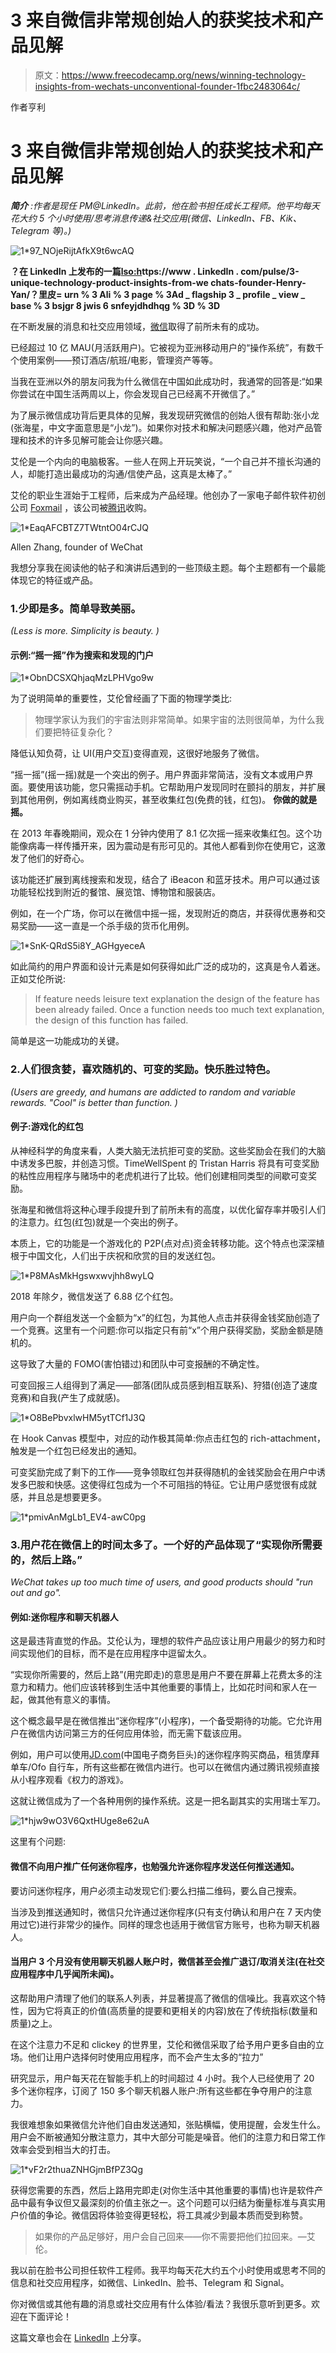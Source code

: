 # 3 来自微信非常规创始人的获奖技术和产品见解

> 原文：<https://www.freecodecamp.org/news/winning-technology-insights-from-wechats-unconventional-founder-1fbc2483064c/>

作者亨利

# 3 来自微信非常规创始人的获奖技术和产品见解

***简介*** *:作者是现任 PM@LinkedIn。此前，他在脸书担任成长工程师。他平均每天花大约 5 个小时使用/思考消息传递&社交应用(微信、LinkedIn、FB、Kik、Telegram 等)。)*

![1*97_NOjeRijtAfkX9t6wcAQ](img/df3c590f8e7ba77a3d546c6c5e09a937.png)

**？在 LinkedIn 上发布的一篇[lso:h](https://www.linkedin.com/pulse/3-unique-technology-product-insights-from-wechats-founder-henry-yan/?lipi=urn%3Ali%3Apage%3Ad_flagship3_profile_view_base%3BSjGR8JWIS6SnFeYjDhDHqg%3D%3D)ttps://www . LinkedIn . com/pulse/3-unique-technology-product-insights-from-we chats-founder-Henry-Yan/？里皮= urn % 3 Ali % 3 page % 3Ad _ flagship 3 _ profile _ view _ base % 3 bsjgr 8 jwis 6 snfeyjdhdhqg % 3D % 3D**

在不断发展的消息和社交应用领域，[微信](https://web.wechat.com/)取得了前所未有的成功。

已经超过 10 亿 MAU(月活跃用户)。它被视为亚洲移动用户的“操作系统”，有数千个使用案例——预订酒店/航班/电影，管理资产等等。

当我在亚洲以外的朋友问我为什么微信在中国如此成功时，我通常的回答是:“如果你尝试在中国生活两周以上，你会发现自己已经离不开微信了。”

为了展示微信成功背后更具体的见解，我发现研究微信的创始人很有帮助:张小龙(张海星，中文字面意思是“小龙”)。如果你对技术和解决问题感兴趣，他对产品管理和技术的许多见解可能会让你感兴趣。

艾伦是一个内向的电脑极客。一些人在网上开玩笑说，“一个自己并不擅长沟通的人，却能打造出最成功的沟通/信使产品，这真是太棒了。”

艾伦的职业生涯始于工程师，后来成为产品经理。他创办了一家电子邮件软件初创公司 [Foxmail](https://en.wikipedia.org/wiki/Foxmail) ，该公司被[腾讯](https://www.tencent.com/en-us/index.html)收购。

![1*EaqAFCBTZ7TWtntO04rCJQ](img/2e161f00052cc3e5343daed0c1617c57.png)

Allen Zhang, founder of WeChat

我想分享我在阅读他的帖子和演讲后遇到的一些顶级主题。每个主题都有一个最能体现它的特征或产品。

### 1.少即是多。简单导致美丽。

*(Less is more. Simplicity is beauty. )*

#### 示例:“摇一摇”作为搜索和发现的门户

![1*ObnDCSXQhjaqMzLPHVgo9w](img/05acff8b4b811cf6006819730e3b58fa.png)

为了说明简单的重要性，艾伦曾经画了下面的物理学类比:

> 物理学家认为我们的宇宙法则非常简单。如果宇宙的法则很简单，为什么我们要把特征复杂化？

降低认知负荷，让 UI(用户交互)变得直观，这很好地服务了微信。

“摇一摇”(摇一摇)就是一个突出的例子。用户界面非常简洁，没有文本或用户界面。要使用该功能，您只需摇动手机。它帮助用户发现同时在颤抖的朋友，并扩展到其他用例，例如离线商业购买，甚至收集红包(免费的钱，红包)。
**你做的就是摇。**

在 2013 年春晚期间，观众在 1 分钟内使用了 8.1 亿次摇一摇来收集红包。这个功能像病毒一样传播开来，因为震动是有形可见的。其他人都看到你在使用它，这激发了他们的好奇心。

该功能还扩展到离线搜索和发现，结合了 iBeacon 和蓝牙技术。用户可以通过该功能轻松找到附近的餐馆、展览馆、博物馆和服装店。

例如，在一个广场，你可以在微信中摇一摇，发现附近的商店，并获得优惠券和交易奖励——这一直是一个杀手级的货币化用例。

![1*SnK-QRdS5i8Y_AGHgyeceA](img/f95f075d3429f229656a43d984994c74.png)

如此简约的用户界面和设计元素是如何获得如此广泛的成功的，这真是令人着迷。正如艾伦所说:

> If feature needs leisure text explanation the design of the feature has been already failed.
> Once a function needs too much text explanation, the design of this function has failed.

简单是这一功能成功的关键。

### 2.人们很贪婪，喜欢随机的、可变的奖励。快乐胜过特色。

*(Users are greedy, and humans are addicted to random and variable rewards. "Cool" is better than function. )*

#### 例子:游戏化的红包

从神经科学的角度来看，人类大脑无法抗拒可变的奖励。这些奖励会在我们的大脑中诱发多巴胺，并创造习惯。TimeWellSpent 的 Tristan Harris 将具有可变奖励的粘性应用程序与赌场中的老虎机进行了比较。他们创建相同类型的间歇可变奖励。

张海星和微信将这种心理手段提升到了前所未有的高度，以优化留存率并吸引人们的注意力。红包(红包)就是一个突出的例子。

本质上，它的功能是一个游戏化的 P2P(点对点)资金转移功能。这个特点也深深植根于中国文化，人们出于庆祝和欣赏的目的发送红包。

![1*P8MAsMkHgswxwvjhh8wyLQ](img/621898fc036181f94b535cb82389aa41.png)

2018 年除夕，微信发送了 6.88 亿个红包。

用户向一个群组发送一个金额为“x”的红包，为其他人点击并获得金钱奖励创造了一个竞赛。这里有一个问题:你可以指定只有前“x”个用户获得奖励，奖励金额是随机的。

这导致了大量的 FOMO(害怕错过)和团队中可变报酬的不确定性。

可变回报三人组得到了满足——部落(团队成员感到相互联系)、狩猎(创造了速度竞赛)和自我(产生了成就感)。

![1*O8BePbvxlwHM5ytTCf1J3Q](img/6e0891e46bc1ea1d23842676366374c1.png)

在 Hook Canvas 模型中，对应的动作极其简单:你点击红包的 rich-attachment，触发是一个红包已经发出的通知。

可变奖励完成了剩下的工作——竞争领取红包并获得随机的金钱奖励会在用户中诱发多巴胺和快感。这使得红包成为一个不可阻挡的特征。它让用户感觉很有成就感，并且总是想要更多。

![1*pmivAnMgLb1_EV4-awC0pg](img/27c2e3dbe8b4869302b102a4046816cf.png)

### 3.用户花在微信上的时间太多了。一个好的产品体现了“实现你所需要的，然后上路。”

*WeChat takes up too much time of users, and good products should "run out and go".*

#### 例如:迷你程序和聊天机器人

这是最违背直觉的作品。艾伦认为，理想的软件产品应该让用户用最少的努力和时间实现他们的目标，而不是在应用程序中逗留太久。

“实现你所需要的，然后上路”(用完即走)的意思是用户不要在屏幕上花费太多的注意力和精力。他们应该转移到生活中其他重要的事情上，比如花时间和家人在一起，做其他有意义的事情。

这个概念最早是在微信推出“迷你程序”(小程序)，一个备受期待的功能。它允许用户在微信内访问第三方的任何应用体验，而无需下载该应用。

例如，用户可以使用[JD.com](http://jd.com/)(中国电子商务巨头)的迷你程序购买商品，租赁摩拜单车/Ofo 自行车，所有这些都在微信内进行。也可以在微信内通过腾讯视频直接从小程序观看《权力的游戏》。

这就让微信成为了一个各种用例的操作系统。这是一把名副其实的实用瑞士军刀。

![1*hjw9wO3V6QxtHUge8e62uA](img/0b57f405b9805a4fff1d6663028e1f94.png)

这里有个问题:

#### 微信不向用户推广任何迷你程序，也勉强允许迷你程序发送任何推送通知。

要访问迷你程序，用户必须主动发现它们:要么扫描二维码，要么自己搜索。

当涉及到推送通知时，微信只允许通过迷你程序(只有支付确认和用户在 7 天内使用过它)进行非常少的操作。同样的理念也适用于微信官方账号，也称为聊天机器人。

#### 当用户 3 个月没有使用聊天机器人账户时，微信甚至会推广退订/取消关注(在社交应用程序中几乎闻所未闻)。

这帮助用户清理了他们的联系人列表，并显著提高了微信的信噪比。我喜欢这个特性，因为它将真正的价值(高质量的提要和更相关的内容)放在了传统指标(数量和质量)之上。

在这个注意力不足和 clickey 的世界里，艾伦和微信采取了给予用户更多自由的立场。他们让用户选择何时使用应用程序，而不会产生太多的“拉力”

研究显示，用户每天花在智能手机上的时间超过 4 小时。我个人已经使用了 20 多个迷你程序，订阅了 150 多个聊天机器人账户:所有这些都在争夺用户的注意力。

我很难想象如果微信允许他们自由发送通知，张贴横幅，使用提醒，会发生什么。用户会不断被通知分散注意力，其中大部分可能是噪音。他们的注意力和日常工作效率会受到相当大的打击。

![1*vF2r2thuaZNHGjmBfPZ3Qg](img/32e04f52b68decf44b6d0f4e1a62f5e6.png)

获得您需要的东西，然后上路用完即走(对你生活中其他重要的事情)也许是软件产品中最有争议但又最深刻的价值主张之一。这个问题可以归结为衡量标准与真实用户价值的争论。微信因将体验变得更轻松，将工具减少到最本质而受到称赞。

> 如果你的产品足够好，用户会自己回来——你不需要把他们拉回来。—艾伦。

我以前在脸书公司担任软件工程师。我平均每天花大约五个小时使用或思考不同的信息和社交应用程序，如微信、LinkedIn、脸书、Telegram 和 Signal。

你对微信或其他有趣的消息或社交应用有什么体验/看法？我很乐意听到更多。欢迎在下面评论！

这篇文章也会在 [LinkedIn](https://www.linkedin.com/in/henryhaoyan/) 上分享。